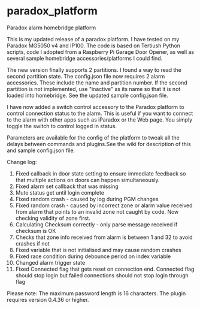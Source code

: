 # paradox_platform
Paradox alarm homebridge platform

This is my updated release of a paradox platform.  I have tested on my Paradox MG5050 v4 and IP100.
The code is based on Tertiush Python scripts, code I adopted from a Raspberry Pi Garage Door Opener, as well as several sample homebridge accessories/platforms I could find.

The new version finally supports 2 partitions.  I found a way to read the second partition state.  The config.json file now requires 2 alarm accessories.  These include the name and partition number.
If the second partition is not implemented, use "inactive" as its name so that it is not loaded into homebridge.
See the updated sample config.json file.

I have now added a switch control accessory to the Paradox platform to control connection status to the alarm.
This is useful if you want to connect to the alarm with other apps such as iParadox or the Web page.
You simply toggle the switch to control logged in status.

Parameters are available for the config of the platform to tweak all the delays between commands and plugins.See the wiki for description of this and sample config.json file.

Change log:
1) Fixed callback in door state setting to ensure immediate feedback so that multiple actions on doors can happen simultaneously.
2) Fixed alarm set callback that was missing
3) Mute status get until login complete
4) Fixed random crash - caused by log during PGM changes
5) Fixed random crash - caused by incorrect zone or alarm value received from alarm that points to an invalid zone not caught by code.  Now checking validity of zone first.
6) Calculating Checksum correctly - only parse message received if checksum is OK
7) Checks that zone info received from alarm is between 1 and 32 to avoid crashes if not
8) Fixed variable that is not initialised and may cause random crashes
9) Fixed race condition during debounce period on index variable
10) Changed alarm trigger state
11) Fixed Connected flag that gets reset on connection end.  Connected flag should stop login but failed connections should not stop login through flag

Please note:
The maximum password length is 16 characters.
The plugin  requires version 0.4.36 or higher.

